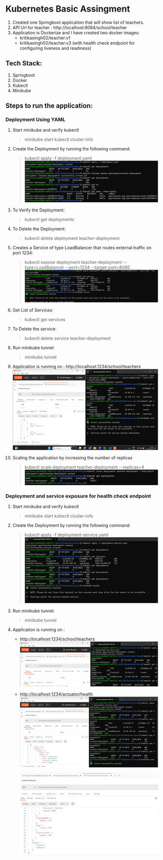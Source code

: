 # Kubernetes Basic Assingment
1. Created one Springboot application that will show list of teachers.
2. API Url for teacher : http://localhost:8084/school/teacher
3. Application is Dockerize and I have created two docker images:
   - kritikasingh02/teacher:v1 
   - kritikasingh02/teacher:v3 (with health check endpoint for configuring liveness and readiness)

## Tech Stack:
1. Springboot
2. Docker
3. Kubectl
4. Minikube

## Steps to run the application:

### Deployment Using YAML  
1. Start minikube and verify kubectl 
   > minikube start
   > kubectl cluster-info

2. Create the Deployment by running the following command:
   > kubectl apply -f deployment.yaml
   ![](images/deployment.png)

3. To Verify the Deployment:
   > kubectl get deployments

4. To Delete the Deployment:
   > kubectl delete deployment teacher-deployment

5. Creates a Service of type LoadBalancer that routes external traffic on port 1234:
   > kubectl expose deployment teacher-deployment --type=LoadBalancer --port=1234 --target-port=8080
   ![](images/service1.png)

6. Get List of Services:
   > kubectl get services

7. To Delete the service:
   > kubectl delete service teacher-deployment

8. Run minikube tunnel:
   > minikube tunnel

9. Application is running on : http://localhost:1234/school/teachers
    ![](images/service.png)

10. Scaling the application by increasing the number of replicas
    > kubectl scale deployment teacher-deployment --replicas=4
    ![](images/replicas.png)

### Deployment and service exposure for health check endpoint
1. Start minikube and verify kubectl 
   > minikube start
   > kubectl cluster-info

2. Create the Deployment by running the following command:
   > kubectl apply -f deployment-service.yaml
     ![](images/deploy-cmd.png)

3. Run minikube tunnel:
   > minikube tunnel

4. Application is running on : 
   - http://localhost:1234/school/teachers 
     ![](images/deployment2.png)

   - http://localhost:1234/actuator/health
     ![](images/health.png)

     ![](images/health2.png)